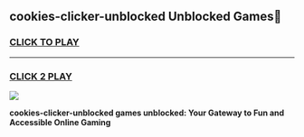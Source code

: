 
## cookies-clicker-unblocked Unblocked Games👋
<h3>
<a href="https://news.freeplayer.one?title=cookies-clicker-unblocked&ref=16F">CLICK TO PLAY</a></h3>
<hr>

<h3>
<a href="https://news.freeplayer.one?title=cookies-clicker-unblocked&ref=16F">CLICK 2 PLAY</a>
  
</h3>

<a href="https://news.freeplayer.one?title=cookies-clicker-unblocked&ref=16F/"><img src="https://clearcache.store/games.png"></a>


**cookies-clicker-unblocked games unblocked: Your Gateway to Fun and Accessible Online Gaming**
